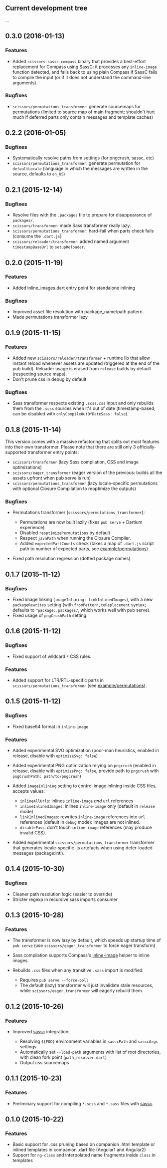 ## Current development tree

...

## 0.3.0 (2016-01-13)

### Features

- Added `scissors-sassc-compass` binary that provides a best-effort replacement
  for Compass using SassC: it processes any `inline-image` function detected,
  and falls back to using plain Compass if SassC fails to compile the input
  (or if it does not understand the command-line arguments).

### Bugfixes

- `scissors/permutations_transformer`: generate sourcemaps for permutations
  (limited to source map of main fragment; shouldn't hurt much if deferred
  parts only contain messages and template caches)

## 0.2.2 (2016-01-05)

### Bugfixes

- Systematically resolve paths from settings (for pngcrush, sassc, etc)
- `scissors/permutations_transformer`: generate permutation for `defaultLocale`
  (language in which the messages are written in the source, defaults to `en_US`)

## 0.2.1 (2015-12-14)

### Bugfixes

- Resolve files with the `.packages` file to prepare for disappearance of `packages/`.
- `scissors/transformer`: made Sass transformer really lazy.
- `scissors/permutations_transformer`: hard-fail when parts check fails (consume the `.dart.js`)
- `scissors/reloader/transformer`: added named argument `timestampBaseUrl` to `setupReloader`.

## 0.2.0 (2015-11-19)

### Features

- Added inline_images.dart entry point for standalone inlining

### Bugfixes

- Improved asset file resolution with package_name/path pattern.
- Made permutations transformer lazy

## 0.1.9 (2015-11-15)

### Features

- Added new `scissors/reloader/transformer` + runtime lib that allow instant
  reload whenever assets are updated (triggered at the end of the pub build).
  Reloader usage is erased from `release` builds by default (respecting source
  maps).
- Don't prune css in debug by default

### Bugfixes

- Sass transformer respects existing `.scss.css` input and only rebuilds them
  from the `.scss` sources when it's out of date (timestamp-based; can be
  disabled with `onlyCompileOutOfDateSass: false`).

## 0.1.8 (2015-11-14)

This version comes with a massive refactoring that splits out most features into
their own transformer. Please note that there are still only
3 officially-supported transformer entry points:

- `scissors/transformer` (lazy Sass compilation, CSS and image optimizations)
- `scissors/eager_transformer` (eager version of the previous: builds all the
  assets upfront when pub serve is run)
- `scissors/permutations_transformer` (lazy locale-specific permutations with
  optional Closure Compilation to reoptimize the outputs)

### Bugfixes

- Permutations transformer (`scissors/permutations_transformer`):

  - Permutations are now built lazily (fixes `pub serve` + Dartium experience)
  - Disabled `reoptimizePermutations` by default
  - Respect `javaPath` when running the Closure Compiler.
  - Added `expectedPartCounts` check (takes a map of `.dart.js` script path to
    number of expected parts, see [example/permutations](https://github.com/google/dart-scissors/tree/master/example/permutations))

- Fixed path resolution regression (dotted package names)

## 0.1.7 (2015-11-12)

### Bugfixes

- Fixed image linking (`imageInlining: linkInlinedImages`), with a new
  `packageRewrites` setting (with `fromPattern,toReplacement` syntax; defaults
  to `^package:,packages/`, which works well with pub serve).
- Fixed usage of `pngCrushPath` setting.

## 0.1.6 (2015-11-12)

### Bugfixes

- Fixed support of wildcard `*` CSS rules.

### Features

- Added support for LTR/RTL-specific parts in
  `scissors/permutations_transformer` (see [example/permutations](https://github.com/google/dart-scissors/tree/master/example/permutations)).

## 0.1.5 (2015-11-12)

### Bugfixes

- Fixed base64 format in `inline-image`

### Features

- Added experimental SVG optimization (poor-man heuristics, enabled in release,
  disable with `optimizeSvg: false`)
- Added experimental PNG optimization relying on `pngcrush` (enabled in release,
  disable with `optimizePng: false`, provide path to `pngcrush` with
  `pngCrushPath: path/to/pngcrush`)
- Added `imageInlining` setting to control image inlining inside CSS files,
  accepts values:

  - `inlineAllUrls`: inlines `inline-image` *and* `url` references
  - `inlineInlinedImages`: inlines `inline-image` only (default in `release`
    mode)
  - `linkInlinedImages`: rewrites `inline-image` references into `url`
    references (default in `debug` mode): images are not inlined.
  - `disablePass`: don't touch `inline-image` references (may produce invalid
    CSS).

- Added experimental `scissors/permutations_transformer` transformer that
  generates locale-specific .js artefacts when using defer-loaded messages
  (package:intl).

## 0.1.4 (2015-10-30)

### Bugfixes

- Cleaner path resolution logic (easier to override)
- Stricter regexp in recursive sass imports consumer

## 0.1.3 (2015-10-28)

### Features

- The transformer is now lazy by default, which speeds up startup time of
  `pub serve` (use `scissors/eager_transformer` to force eager transform)
- Sass compilation supports Compass's
  [inline-image](http://compass-style.org/reference/compass/helpers/inline-data/)
  helper to inline images.
- Rebuilds `.css` files when any transitive `.sass` import is modified:

  - Requires `pub serve --force-poll`
  - The default (lazy) transformer will just invalidate stale resources, while
    `scissors/eager_transformer` will eagerly rebuild them.

## 0.1.2 (2015-10-26)

### Features

* Improved [sassc](https://github.com/sass/sassc) integration:

  * Resolving `${FOO}` environment variables in `sasscPath` and `sasscArgs` settings
  * Automatically set `--load-path` arguments with list of root directories, with clean
    fork point (`path_resolver.dart`)
  * Output css sourcemaps

## 0.1.1 (2015-10-23)

### Features

* Preliminary support for compiling `*.scss` and `*.sass` files with
  [sassc](https://github.com/sass/sassc).

## 0.1.0 (2015-10-22)

### Features

* Basic support for .css pruning based on companion .html template or inlined templates in companion .dart file (Angular1 and Angular2)
* Support for `ng-class` and interpolated name fragments inside `class` in templates
